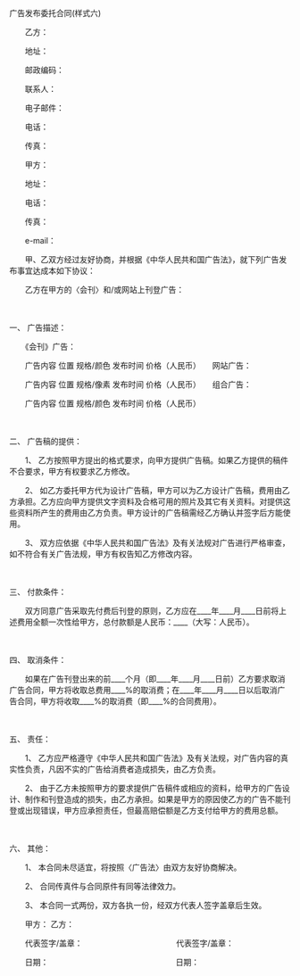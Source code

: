



广告发布委托合同(样式六)



 

　　乙方：

　　地址：

　　邮政编码：

　　联系人：

　　电子邮件：

　　电话：

　　传真：　　

　　甲方：

　　地址：

　　电话：

　　传真：

　　e-mail：　　

　　甲、乙双方经过友好协商，并根据《中华人民共和国广告法》，就下列广告发布事宜达成本如下协议：

　　乙方在甲方的〈会刊〉和/或网站上刊登广告：

　　

一、
广告描述：

　　《会刊》广告：

　　广告内容 位置 规格/颜色 发布时间 价格（人民币）　　网站广告：

　　广告内容 位置 规格/像素 发布时间 价格（人民币）　　组合广告：

　　广告内容 位置 规格/颜色 发布时间 价格（人民币）

　　

二、
广告稿的提供：

　　1、 乙方按照甲方提出的格式要求，向甲方提供广告稿。如果乙方提供的稿件不合要求，甲方有权要求乙方修改。

　　2、 如乙方委托甲方代为设计广告稿，甲方可以为乙方设计广告稿，费用由乙方承担。乙方应向甲方提供文字资料及合格可用的照片及其它有关资料。对提供这些资料所产生的费用由乙方负责。甲方设计的广告稿需经乙方确认并签字后方能使用。

　　3、 双方应依据《中华人民共和国广告法》及有关法规对广告进行严格审查，如不符合有关广告法规，甲方有权告知乙方修改内容。

　　

三、
付款条件：

　　双方同意广告采取先付费后刊登的原则，乙方应在____年____月____日前将上述费用全额一次性给甲方，总付款额是人民币：____（大写：人民币）。

　　

四、
取消条件：

　　如果在广告刊登出来的前____个月（即____年____月____日前）乙方要求取消广告合同，甲方将收取总费用____%的取消费；在____年____月____日以后取消广告合同，甲方将收取____%的取消费（即____%的合同费用）。

　　

五、
责任：

　　1、 乙方应严格遵守《中华人民共和国广告法》及有关法规，对广告内容的真实性负责，凡因不实的广告给消费者造成损失，由乙方负责。

　　2、 由于乙方未按照甲方的要求提供广告稿件或相应的资料，给甲方的广告设计、制作和刊登造成的损失，由乙方承担。如果是甲方的原因使乙方的广告不能刊登或出现错误，甲方应承担责任，但最高赔偿额是乙方支付给甲方的费用总额。

　　

六、
其他：

　　1、 本合同未尽适宜，将按照〈广告法〉由双方友好协商解决。

　　2、 合同传真件与合同原件有同等法律效力。

　　3、 本合同一式两份，双方各执一份，经双方代表人签字盖章后生效。　　

　　甲方： 乙方：

　　代表签字/盖章：　　　　　　　　　　　　代表签字/盖章：

　　日期：　　　　　　　　　　　　　　　　 日期：

　　